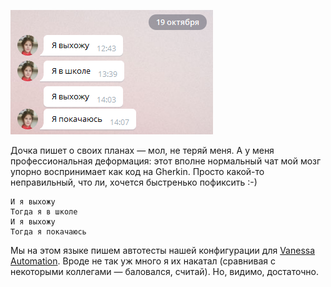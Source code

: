 ﻿![Чат с дочкой](telegram.png)

Дочка пишет о своих планах — мол, не теряй меня. А у меня профессиональная деформация: этот вполне нормальный чат мой мозг упорно воспринимает как код на Gherkin. Просто какой-то неправильный, что ли, хочется быстренько пофиксить :-)

    И я выхожу
    Тогда я в школе
    И я выхожу
    Тогда я покачаюсь

Мы на этом языке пишем автотесты нашей конфигурации для [Vanessa Automation](https://github.com/Pr-Mex/vanessa-automation). Вроде не так уж много я их накатал (сравнивая с некоторыми коллегами — баловался, считай). Но, видимо, достаточно.
